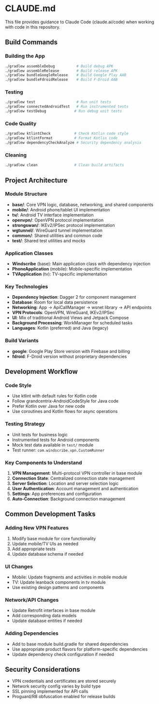# CLAUDE.md

This file provides guidance to Claude Code (claude.ai/code) when working with code in this repository.

## Build Commands

### Building the App
```bash
./gradlew assembleDebug          # Build debug APK
./gradlew assembleRelease        # Build release APK
./gradlew bundleGoogleRelease    # Build Google Play AAB
./gradlew bundleFdroidRelease    # Build F-Droid AAB
```

### Testing
```bash
./gradlew test                   # Run unit tests
./gradlew connectedAndroidTest   # Run instrumented tests
./gradlew testDebug             # Run debug unit tests
```

### Code Quality
```bash
./gradlew ktlintCheck           # Check Kotlin code style
./gradlew ktlintFormat          # Format Kotlin code
./gradlew dependencyCheckAnalyze # Security dependency analysis
```

### Cleaning
```bash
./gradlew clean                 # Clean build artifacts
```

## Project Architecture

### Module Structure
- **base/**: Core VPN logic, database, networking, and shared components
- **mobile/**: Android phone/tablet UI implementation
- **tv/**: Android TV interface implementation
- **openvpn/**: OpenVPN protocol implementation
- **strongswan/**: IKEv2/IPSec protocol implementation
- **wgtunnel/**: WireGuard tunnel implementation
- **common/**: Shared utilities and common code
- **test/**: Shared test utilities and mocks

### Application Classes
- **Windscribe** (base): Main application class with dependency injection
- **PhoneApplication** (mobile): Mobile-specific implementation
- **TVApplication** (tv): TV-specific implementation

### Key Technologies
- **Dependency Injection**: Dagger 2 for component management
- **Database**: Room for local data persistence
- **Networking**: App → ApiCallManager → wsnet library → API endpoints
- **VPN Protocols**: OpenVPN, WireGuard, IKEv2/IPSec
- **UI**: Mix of traditional Android Views and Jetpack Compose
- **Background Processing**: WorkManager for scheduled tasks
- **Languages**: Kotlin (preferred) and Java (legacy)

### Build Variants
- **google**: Google Play Store version with Firebase and billing
- **fdroid**: F-Droid version without proprietary dependencies

## Development Workflow

### Code Style
- Use ktlint with default rules for Kotlin code
- Follow grandcentrix-AndroidCodeStyle for Java code
- Prefer Kotlin over Java for new code
- Use coroutines and Kotlin flows for async operations

### Testing Strategy
- Unit tests for business logic
- Instrumented tests for Android components
- Mock test data available in `test/` module
- Test runner: `com.windscribe.vpn.CustomRunner`

### Key Components to Understand
1. **VPN Management**: Multi-protocol VPN controller in base module
2. **Connection State**: Centralized connection state management
3. **Server Selection**: Location and server selection logic
4. **User Authentication**: Account management and authentication
5. **Settings**: App preferences and configuration
6. **Auto-Connection**: Background connection management

## Common Development Tasks

### Adding New VPN Features
1. Modify base module for core functionality
2. Update mobile/TV UIs as needed
3. Add appropriate tests
4. Update database schema if needed

### UI Changes
- Mobile: Update fragments and activities in mobile module
- TV: Update leanback components in tv module
- Use existing design patterns and components

### Network/API Changes
- Update Retrofit interfaces in base module
- Add corresponding data models
- Update database entities if needed

### Adding Dependencies
- Add to base module build.gradle for shared dependencies
- Use appropriate product flavors for platform-specific dependencies
- Update dependency check configuration if needed

## Security Considerations
- VPN credentials and certificates are stored securely
- Network security config varies by build type
- SSL pinning implemented for API calls
- Proguard/R8 obfuscation enabled for release builds